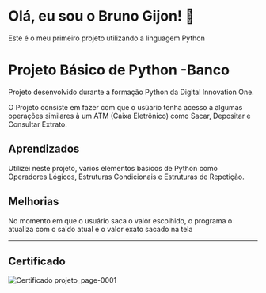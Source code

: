 
# Olá, eu sou o Bruno Gijon! 👋
Este é o meu primeiro projeto utilizando a linguagem Python


# Projeto Básico de Python -Banco

Projeto desenvolvido durante a formação Python da Digital Innovation One.

O Projeto consiste em fazer com que o usúario tenha acesso à algumas operações similares à um ATM (Caixa Eletrônico) como Sacar, Depositar e Consultar Extrato.



## Aprendizados

Utilizei neste projeto, vários elementos básicos de Python como Operadores Lógicos, Estruturas Condicionais e Estruturas de Repetição.

## Melhorias

No momento em que o usuário saca o valor escolhido, o programa o atualiza com o saldo atual e o valor exato sacado na tela

--------------------------------------------------------------------------------------------------------------------------------------------------------------------

## Certificado

![Certificado projeto_page-0001](https://user-images.githubusercontent.com/101295421/205300623-e71ad304-8f0f-4ddf-b46e-c5e0c726023a.jpg)
